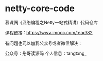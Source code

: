 # netty-core-code

慕课网《网络编程之Netty一站式精讲》代码仓库

课程链接：https://www.imooc.com/read/82

有问题也可以加我公众号或者微信解决：

公众号：彤哥读源码
个人信息：tangtong_
